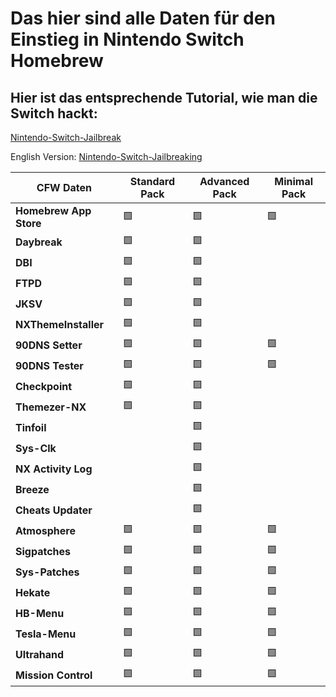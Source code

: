 # Das hier sind alle Daten für den Einstieg in Nintendo Switch Homebrew

## Hier ist das entsprechende Tutorial, wie man die Switch hackt:


[Nintendo-Switch-Jailbreak](https://github.com/Nico-Shock/Nintendo-Switch-Jailbreak)

English Version:
[Nintendo-Switch-Jailbreaking](https://github.com/Nico-Shock/Switch-Jailbreaking-Toturial)

| CFW Daten       | Standard Pack       | Advanced Pack       | Minimal Pack        |
| ------------------- | ------------------- | ------------------- | ------------------- |
| **Homebrew App Store** | 🟩                | 🟩                | 🟩                |
| **Daybreak**         | 🟩                | 🟩                |                   |
| **DBI**             | 🟩                | 🟩                |                   |
| **FTPD**            | 🟩                | 🟩                |                   |
| **JKSV**            | 🟩                | 🟩                |                   |
| **NXThemeInstaller**| 🟩                | 🟩                |                   |
| **90DNS Setter**    | 🟩                | 🟩                | 🟩                |
| **90DNS Tester**    | 🟩                | 🟩                | 🟩                |
| **Checkpoint**      | 🟩                | 🟩                |                   |
| **Themezer-NX**     | 🟩                | 🟩                |                   |
| **Tinfoil**         |                   | 🟩                |                   |
| **Sys-Clk**         |                   | 🟩                |                   |
| **NX Activity Log** |                   | 🟩                |                   |
| **Breeze**          |                   | 🟩                |                   |
| **Cheats Updater**  |                   | 🟩                |                   |
| **Atmosphere**      | 🟩                | 🟩                | 🟩                |
| **Sigpatches**      | 🟩                | 🟩                | 🟩                |
| **Sys-Patches**     | 🟩                | 🟩                | 🟩                |
| **Hekate**          | 🟩                | 🟩                | 🟩                |
| **HB-Menu**         | 🟩                | 🟩                | 🟩                |
| **Tesla-Menu**      | 🟩                | 🟩                | 🟩                |
| **Ultrahand**       | 🟩                | 🟩                | 🟩                |
| **Mission Control** | 🟩                | 🟩                | 🟩                |
